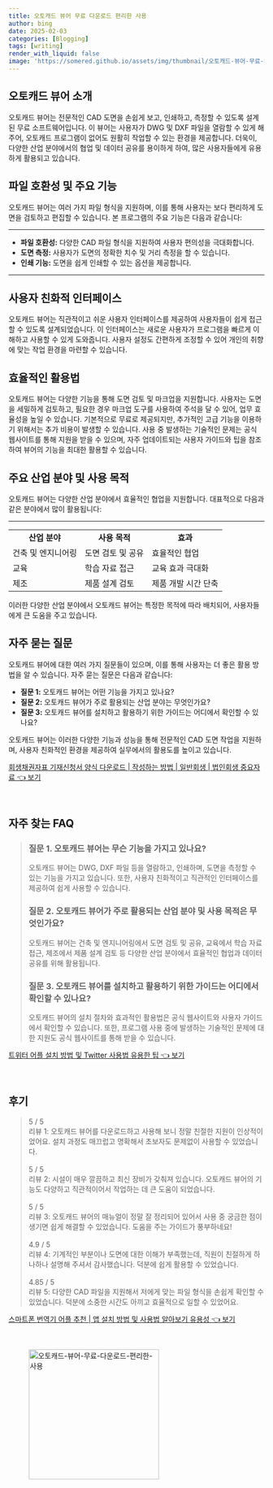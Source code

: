 ```yaml
---
title: 오토캐드 뷰어 무료 다운로드 편리한 사용
author: bing
date: 2025-02-03
categories: [Blogging]
tags: [writing]
render_with_liquid: false
image: 'https://somered.github.io/assets/img/thumbnail/오토캐드-뷰어-무료-다운로드-편리한-사용.webp'
---
```



<h2 id='오토캐드 뷰어 소개'>오토캐드 뷰어 소개</h2>

<p>오토캐드 뷰어는 전문적인 CAD 도면을 손쉽게 보고, 인쇄하고, 측정할 수 있도록 설계된 무료 소프트웨어입니다. 이 뷰어는 사용자가 DWG 및 DXF 파일을 열람할 수 있게 해주어, 오토캐드 프로그램이 없어도 원활히 작업할 수 있는 환경을 제공합니다. 더욱이, 다양한 산업 분야에서의 협업 및 데이터 공유를 용이하게 하여, 많은 사용자들에게 유용하게 활용되고 있습니다.</p>

<h2 id='파일 호환성 및 주요 기능'>파일 호환성 및 주요 기능</h2>

<p>오토캐드 뷰어는 여러 가지 파일 형식을 지원하며, 이를 통해 사용자는 보다 편리하게 도면을 검토하고 편집할 수 있습니다. 본 프로그램의 주요 기능은 다음과 같습니다:</p>

<hr />

<ul>
    <li><b>파일 호환성:</b> 다양한 CAD 파일 형식을 지원하여 사용자 편의성을 극대화합니다.</li>
    <li><b>도면 측정:</b> 사용자가 도면의 정확한 치수 및 거리 측정을 할 수 있습니다.</li>
    <li><b>인쇄 기능:</b> 도면을 쉽게 인쇄할 수 있는 옵션을 제공합니다.</li>
</ul>

<hr />

<h2 id='사용자 친화적 인터페이스'>사용자 친화적 인터페이스</h2>

<p>오토캐드 뷰어는 직관적이고 쉬운 사용자 인터페이스를 제공하여 사용자들이 쉽게 접근할 수 있도록 설계되었습니다. 이 인터페이스는 새로운 사용자가 프로그램을 빠르게 이해하고 사용할 수 있게 도와줍니다. 사용자 설정도 간편하게 조정할 수 있어 개인의 취향에 맞는 작업 환경을 마련할 수 있습니다.</p>

<h2 id='효율적인 활용법'>효율적인 활용법</h2>

<p>오토캐드 뷰어는 다양한 기능을 통해 도면 검토 및 마크업을 지원합니다. 사용자는 도면을 세밀하게 검토하고, 필요한 경우 마크업 도구를 사용하여 주석을 달 수 있어, 업무 효율성을 높일 수 있습니다. 기본적으로 무료로 제공되지만, 추가적인 고급 기능을 이용하기 위해서는 추가 비용이 발생할 수 있습니다. 사용 중 발생하는 기술적인 문제는 공식 웹사이트를 통해 지원을 받을 수 있으며, 자주 업데이트되는 사용자 가이드와 팁을 참조하여 뷰어의 기능을 최대한 활용할 수 있습니다.</p>

<h2 id='주요 산업 분야 및 사용 목적'>주요 산업 분야 및 사용 목적</h2>

<p>오토캐드 뷰어는 다양한 산업 분야에서 효율적인 협업을 지원합니다. 대표적으로 다음과 같은 분야에서 많이 활용됩니다:</p>

<hr />

<table>
    <tr>
        <td style="text-align: center; height: 17px;"><b>산업 분야</b></td>
        <td style="text-align: center; height: 17px;"><b>사용 목적</b></td>
        <td style="text-align: center; height: 17px;"><b>효과</b></td>
    </tr>
    <tr>
        <td>건축 및 엔지니어링</td>
        <td>도면 검토 및 공유</td>
        <td>효율적인 협업</td>
    </tr>
    <tr>
        <td>교육</td>
        <td>학습 자료 접근</td>
        <td>교육 효과 극대화</td>
    </tr>
    <tr>
        <td>제조</td>
        <td>제품 설계 검토</td>
        <td>제품 개발 시간 단축</td>
    </tr>
</table>

<p>이러한 다양한 산업 분야에서 오토캐드 뷰어는 특정한 목적에 따라 배치되어, 사용자들에게 큰 도움을 주고 있습니다.</p>

<h2 id='자주 묻는 질문'>자주 묻는 질문</h2>

<p>오토캐드 뷰어에 대한 여러 가지 질문들이 있으며, 이를 통해 사용자는 더 좋은 활용 방법을 알 수 있습니다. 자주 묻는 질문은 다음과 같습니다:</p>

<ul>
    <li><b>질문 1:</b> 오토캐드 뷰어는 어떤 기능을 가지고 있나요?</li>
    <li><b>질문 2:</b> 오토캐드 뷰어가 주로 활용되는 산업 분야는 무엇인가요?</li>
    <li><b>질문 3:</b> 오토캐드 뷰어를 설치하고 활용하기 위한 가이드는 어디에서 확인할 수 있나요?</li>
</ul>

<p>오토캐드 뷰어는 이러한 다양한 기능과 성능을 통해 전문적인 CAD 도면 작업을 지원하며, 사용자 친화적인 환경을 제공하여 실무에서의 활용도를 높이고 있습니다.</p>


<p><a class="click-button" title="회생채권자표 기재신청서 양식 다운로드 | 작성하는 방법 | 일반회생 | 법인회생 중요자료" href="https://somered.github.io/posts/%ED%9A%8C%EC%83%9D%EC%B1%84%EA%B6%8C%EC%9E%90%ED%91%9C-%EA%B8%B0%EC%9E%AC%EC%8B%A0%EC%B2%AD%EC%84%9C-%EC%96%91%EC%8B%9D-%EB%8B%A4%EC%9A%B4%EB%A1%9C%EB%93%9C-%EC%9E%91%EC%84%B1%ED%95%98%EB%8A%94-%EB%B0%A9%EB%B2%95-%EC%9D%BC%EB%B0%98%ED%9A%8C%EC%83%9D-%EB%B2%95%EC%9D%B8%ED%9A%8C%EC%83%9D-%EC%A4%91%EC%9A%94%EC%9E%90%EB%A3%8C/" rel="dofollow">회생채권자표 기재신청서 양식 다운로드 | 작성하는 방법 | 일반회생 | 법인회생 중요자료 👈 보기</a></p><br>
<h2 id='자주_찾는_FAQ'>자주 찾는 FAQ</h2>
<div itemscope="" itemtype="https://schema.org/FAQPage"> 
<blockquote> 
<div itemscope="" itemprop="mainEntity" itemtype="https://schema.org/Question"> 
<h3 itemprop="name">질문 1. 오토캐드 뷰어는 무슨 기능을 가지고 있나요?</h3> 
<div itemscope="" itemprop="acceptedAnswer" itemtype="https://schema.org/Answer"> 
<span itemprop="text"> 
<p>오토캐드 뷰어는 DWG, DXF 파일 등을 열람하고, 인쇄하며, 도면을 측정할 수 있는 기능을 가지고 있습니다. 또한, 사용자 친화적이고 직관적인 인터페이스를 제공하여 쉽게 사용할 수 있습니다.</p> 
</span> 
</div> 
</div> 

<div itemscope="" itemprop="mainEntity" itemtype="https://schema.org/Question"> 
<h3 itemprop="name">질문 2. 오토캐드 뷰어가 주로 활용되는 산업 분야 및 사용 목적은 무엇인가요?</h3> 
<div itemscope="" itemprop="acceptedAnswer" itemtype="https://schema.org/Answer"> 
<span itemprop="text"> 
<p>오토캐드 뷰어는 건축 및 엔지니어링에서 도면 검토 및 공유, 교육에서 학습 자료 접근, 제조에서 제품 설계 검토 등 다양한 산업 분야에서 효율적인 협업과 데이터 공유를 위해 활용됩니다.</p> 
</span> 
</div> 
</div> 

<div itemscope="" itemprop="mainEntity" itemtype="https://schema.org/Question"> 
<h3 itemprop="name">질문 3. 오토캐드 뷰어를 설치하고 활용하기 위한 가이드는 어디에서 확인할 수 있나요?</h3> 
<div itemscope="" itemprop="acceptedAnswer" itemtype="https://schema.org/Answer"> 
<span itemprop="text"> 
<p>오토캐드 뷰어의 설치 절차와 효과적인 활용법은 공식 웹사이트와 사용자 가이드에서 확인할 수 있습니다. 또한, 프로그램 사용 중에 발생하는 기술적인 문제에 대한 지원도 공식 웹사이트를 통해 받을 수 있습니다.</p> 
</span> 
</div> 
</div> 
</blockquote> 
</div>
<p><a class="click-button" title="트위터 어플 설치 방법 및 Twitter 사용법 유용한 팁" href="https://somered.github.io/posts/%ED%8A%B8%EC%9C%84%ED%84%B0-%EC%96%B4%ED%94%8C-%EC%84%A4%EC%B9%98-%EB%B0%A9%EB%B2%95-%EB%B0%8F-Twitter-%EC%82%AC%EC%9A%A9%EB%B2%95-%EC%9C%A0%EC%9A%A9%ED%95%9C-%ED%8C%81/" rel="dofollow">트위터 어플 설치 방법 및 Twitter 사용법 유용한 팁 👈 보기</a></p><br>
<h2 id='후기'>후기</h2>
<div itemscope itemtype="https://schema.org/Product">
  <blockquote>
  <div itemprop="review" itemscope itemtype="https://schema.org/Review">
      <div itemprop="reviewRating" itemscope itemtype="https://schema.org/Rating"> <span itemprop="ratingValue">5</span> / <span itemprop="bestRating">5</span> </div>
      <span itemprop="reviewBody">리뷰 1: 오토캐드 뷰어를 다운로드하고 사용해 보니 정말 친절한 지원이 인상적이었어요. 설치 과정도 매끄럽고 명확해서 초보자도 문제없이 사용할 수 있었습니다.</span>
  </div>
  <br>
  <div itemprop="review" itemscope itemtype="https://schema.org/Review">
      <div itemprop="reviewRating" itemscope itemtype="https://schema.org/Rating"> <span itemprop="ratingValue">5</span> / <span itemprop="bestRating">5</span> </div>
      <span itemprop="reviewBody">리뷰 2: 시설이 매우 깔끔하고 최신 장비가 갖춰져 있습니다. 오토캐드 뷰어의 기능도 다양하고 직관적이어서 작업하는 데 큰 도움이 되었습니다.</span>
  </div>
  <br>
  <div itemprop="review" itemscope itemtype="https://schema.org/Review">
      <div itemprop="reviewRating" itemscope itemtype="https://schema.org/Rating"> <span itemprop="ratingValue">5</span> / <span itemprop="bestRating">5</span> </div>
      <span itemprop="reviewBody">리뷰 3: 오토캐드 뷰어의 매뉴얼이 정말 잘 정리되어 있어서 사용 중 궁금한 점이 생기면 쉽게 해결할 수 있었습니다. 도움을 주는 가이드가 풍부하네요!</span>
  </div>
  <br>
  <div itemprop="review" itemscope itemtype="https://schema.org/Review">
      <div itemprop="reviewRating" itemscope itemtype="https://schema.org/Rating"> <span itemprop="ratingValue">4.9</span> / <span itemprop="bestRating">5</span> </div>
      <span itemprop="reviewBody">리뷰 4: 기계적인 부분이나 도면에 대한 이해가 부족했는데, 직원이 친절하게 하나하나 설명해 주셔서 감사했습니다. 덕분에 쉽게 활용할 수 있었습니다.</span>
  </div>
  <br>
  <div itemprop="review" itemscope itemtype="https://schema.org/Review">
      <div itemprop="reviewRating" itemscope itemtype="https://schema.org/Rating"> <span itemprop="ratingValue">4.85</span> / <span itemprop="bestRating">5</span> </div>
      <span itemprop="reviewBody">리뷰 5: 다양한 CAD 파일을 지원해서 저에게 맞는 파일 형식을 손쉽게 확인할 수 있었습니다. 덕분에 소중한 시간도 아끼고 효율적으로 일할 수 있었어요.</span>
  </div>
  </blockquote>
</div>
<p><a class="click-button" title="스마트폰 번역기 어플 추천 | 앱 설치 방법 및 사용법 알아보기 유용성" href="https://somered.github.io/posts/%EC%8A%A4%EB%A7%88%ED%8A%B8%ED%8F%B0-%EB%B2%88%EC%97%AD%EA%B8%B0-%EC%96%B4%ED%94%8C-%EC%B6%94%EC%B2%9C-%EC%95%B1-%EC%84%A4%EC%B9%98-%EB%B0%A9%EB%B2%95-%EB%B0%8F-%EC%82%AC%EC%9A%A9%EB%B2%95-%EC%95%8C%EC%95%84%EB%B3%B4%EA%B8%B0-%EC%9C%A0%EC%9A%A9%EC%84%B1/" rel="dofollow">스마트폰 번역기 어플 추천 | 앱 설치 방법 및 사용법 알아보기 유용성 👈 보기</a></p><br>
<figure class="image"><img src="https://somered.github.io/assets/img/thumbnail/오토캐드-뷰어-무료-다운로드-편리한-사용.webp" alt="오토캐드-뷰어-무료-다운로드-편리한-사용" width="256" height="256"></figure>